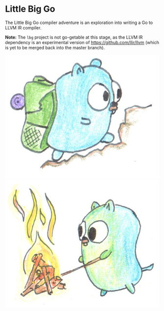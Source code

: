 # Little Big Go

The Little Big Go compiler adventure is an exploration into writing a Go to LLVM IR compiler.

**Note:** The `lbg` project is not go-getable at this stage, as the LLVM IR dependency is an experimental version of https://github.com/llir/llvm (which is yet to be merged back into the master branch).

![Little Big Go compiler adventure.](images/hiking.png "Graphics by https://github.com/egonelbre/gophers")
![Little Big Go compiler adventure.](images/poking-fire.png "Graphics by https://github.com/egonelbre/gophers")
